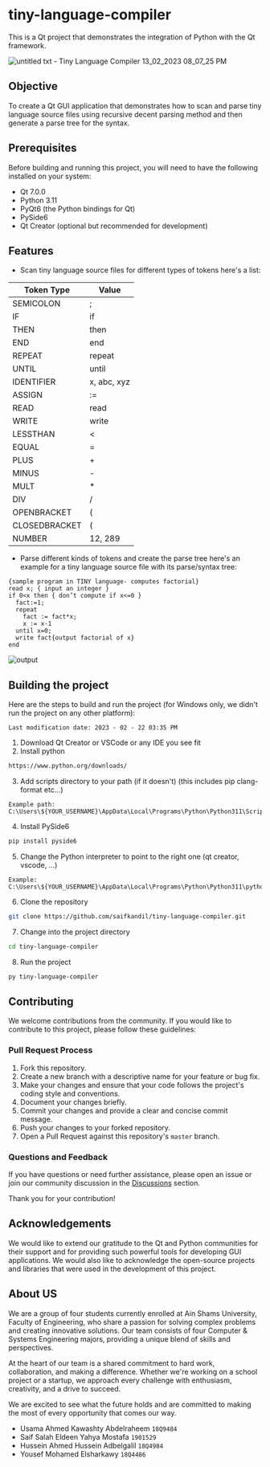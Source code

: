# tiny-language-compiler

This is a Qt project that demonstrates the integration of Python with the Qt framework.

![untitled txt - Tiny Language Compiler 13_02_2023 08_07_25 PM](https://user-images.githubusercontent.com/74428638/218539675-306a2e0a-9574-4bb5-b95e-1bf0ba6bd312.png)

## Objective

To create a Qt GUI application that demonstrates how to scan and parse tiny language source files using recursive decent parsing method and then generate a parse tree for the syntax.

## Prerequisites

Before building and running this project, you will need to have the following installed on your system:

- Qt 7.0.0
- Python 3.11
- PyQt6 (the Python bindings for Qt)
- PySide6
- Qt Creator (optional but recommended for development)

## Features

- Scan tiny language source files for different types of tokens here's a list:

| Token Type    | Value         |
| ------------- | ------------- |
| SEMICOLON     |      ;        |
| IF            |      if       |
| THEN          |     then      |
| END           | end           |
| REPEAT        | repeat        |
| UNTIL         | until         |
| IDENTIFIER    | x, abc, xyz   |
| ASSIGN        | :=            |
| READ          | read          |
| WRITE         | write         |
| LESSTHAN      | <             |
| EQUAL         | =             |
| PLUS          | +             |
| MINUS         | -             |
| MULT          | *             |
| DIV           | /             |
| OPENBRACKET   | (             |
| CLOSEDBRACKET | (             |
| NUMBER        | 12, 289       |

- Parse different kinds of tokens and create the parse tree here's an example for a tiny language source file with its parse/syntax tree:
```
{sample program in TINY language- computes factorial}
read x; { input an integer }
if 0<x then { don’t compute if x<=0 }
  fact:=1;
  repeat
    fact := fact*x;
    x := x-1
  until x=0;
  write fact{output factorial of x}
end
```
![output](https://user-images.githubusercontent.com/74428638/209871795-8f308d82-aeb8-4b91-8099-0ba3cba14ea2.png)

## Building the project

Here are the steps to build and run the project (for Windows only, we didn't run the project on any other platform):

```
Last modification date: 2023 - 02 - 22 03:35 PM
```
1. Download Qt Creator or VSCode or any IDE you see fit
2. Install python
```bash
https://www.python.org/downloads/
```
3. Add scripts directory to your path (if it doesn't) (this includes pip clang-format etc...)
```
Example path: C:\Users\${YOUR_USERNAME}\AppData\Local\Programs\Python\Python311\Scripts
```
4. Install PySide6
```bash
pip install pyside6
```
5. Change the Python interpreter to point to the right one (qt creator, vscode, ...)
```
Example: C:\Users\${YOUR_USERNAME}\AppData\Local\Programs\Python\Python311\python.exe
```
6. Clone the repository
```bash
git clone https://github.com/saifkandil/tiny-language-compiler.git
```
7. Change into the project directory
```bash
cd tiny-language-compiler
```
8. Run the project
```bash
py tiny-language-compiler
```

## Contributing

We welcome contributions from the community. If you would like to contribute to this project, please follow these guidelines:

### Pull Request Process

1. Fork this repository.
2. Create a new branch with a descriptive name for your feature or bug fix.
3. Make your changes and ensure that your code follows the project's coding style and conventions.
4. Document your changes briefly.
5. Commit your changes and provide a clear and concise commit message.
6. Push your changes to your forked repository.
7. Open a Pull Request against this repository's `master` branch.

### Questions and Feedback

If you have questions or need further assistance, please open an issue or join our community discussion in the [Discussions]([https://github.com/your-repo/discussions](https://github.com/k0T0z/tiny-language-compiler/discussions)) section.

Thank you for your contribution!

## Acknowledgements

We would like to extend our gratitude to the Qt and Python communities for their support and for providing such powerful tools for developing GUI applications. We would also like to acknowledge the open-source projects and libraries that were used in the development of this project.

## About US

We are a group of four students currently enrolled at Ain Shams University, Faculty of Engineering, who share a passion for solving complex problems and creating innovative solutions. Our team consists of four Computer & Systems Engineering majors, providing a unique blend of skills and perspectives.

At the heart of our team is a shared commitment to hard work, collaboration, and making a difference. Whether we're working on a school project or a startup, we approach every challenge with enthusiasm, creativity, and a drive to succeed.

We are excited to see what the future holds and are committed to making the most of every opportunity that comes our way.

- Usama Ahmed Kawashty Abdelraheem ``18Q9484``
- Saif Salah Eldeen Yahya Mostafa ``1901529``
- Hussein Ahmed Hussein Adbelgalil ``18Q4984``
- Yousef Mohamed Elsharkawy ``18Q4486``
